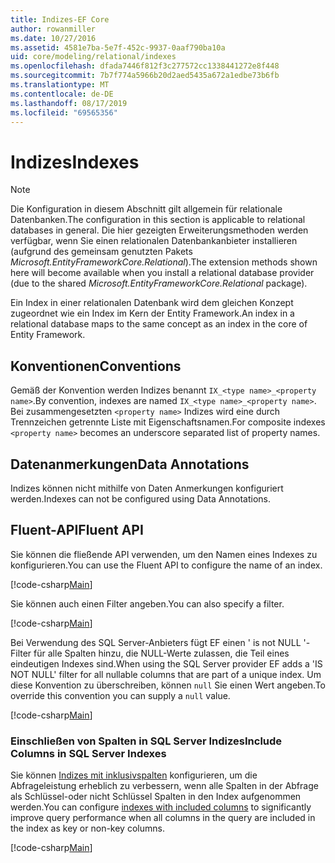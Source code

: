 ```yaml
---
title: Indizes-EF Core
author: rowanmiller
ms.date: 10/27/2016
ms.assetid: 4581e7ba-5e7f-452c-9937-0aaf790ba10a
uid: core/modeling/relational/indexes
ms.openlocfilehash: dfada7446f812f3c277572cc1338441272e8f448
ms.sourcegitcommit: 7b7f774a5966b20d2aed5435a672a1edbe73b6fb
ms.translationtype: MT
ms.contentlocale: de-DE
ms.lasthandoff: 08/17/2019
ms.locfileid: "69565356"
---
```

# <a name="indexes"></a><span data-ttu-id="7630f-102">Indizes</span><span class="sxs-lookup"><span data-stu-id="7630f-102">Indexes</span></span>

> [!NOTE]  
> <span data-ttu-id="7630f-103">Die Konfiguration in diesem Abschnitt gilt allgemein für relationale Datenbanken.</span><span class="sxs-lookup"><span data-stu-id="7630f-103">The configuration in this section is applicable to relational databases in general.</span></span> <span data-ttu-id="7630f-104">Die hier gezeigten Erweiterungsmethoden werden verfügbar, wenn Sie einen relationalen Datenbankanbieter installieren (aufgrund des gemeinsam genutzten Pakets *Microsoft.EntityFrameworkCore.Relational*).</span><span class="sxs-lookup"><span data-stu-id="7630f-104">The extension methods shown here will become available when you install a relational database provider (due to the shared *Microsoft.EntityFrameworkCore.Relational* package).</span></span>

<span data-ttu-id="7630f-105">Ein Index in einer relationalen Datenbank wird dem gleichen Konzept zugeordnet wie ein Index im Kern der Entity Framework.</span><span class="sxs-lookup"><span data-stu-id="7630f-105">An index in a relational database maps to the same concept as an index in the core of Entity Framework.</span></span>

## <a name="conventions"></a><span data-ttu-id="7630f-106">Konventionen</span><span class="sxs-lookup"><span data-stu-id="7630f-106">Conventions</span></span>

<span data-ttu-id="7630f-107">Gemäß der Konvention werden Indizes benannt `IX_<type name>_<property name>`.</span><span class="sxs-lookup"><span data-stu-id="7630f-107">By convention, indexes are named `IX_<type name>_<property name>`.</span></span> <span data-ttu-id="7630f-108">Bei zusammengesetzten `<property name>` Indizes wird eine durch Trennzeichen getrennte Liste mit Eigenschaftsnamen.</span><span class="sxs-lookup"><span data-stu-id="7630f-108">For composite indexes `<property name>` becomes an underscore separated list of property names.</span></span>

## <a name="data-annotations"></a><span data-ttu-id="7630f-109">Datenanmerkungen</span><span class="sxs-lookup"><span data-stu-id="7630f-109">Data Annotations</span></span>

<span data-ttu-id="7630f-110">Indizes können nicht mithilfe von Daten Anmerkungen konfiguriert werden.</span><span class="sxs-lookup"><span data-stu-id="7630f-110">Indexes can not be configured using Data Annotations.</span></span>

## <a name="fluent-api"></a><span data-ttu-id="7630f-111">Fluent-API</span><span class="sxs-lookup"><span data-stu-id="7630f-111">Fluent API</span></span>

<span data-ttu-id="7630f-112">Sie können die fließende API verwenden, um den Namen eines Indexes zu konfigurieren.</span><span class="sxs-lookup"><span data-stu-id="7630f-112">You can use the Fluent API to configure the name of an index.</span></span>

[!code-csharp[Main](../../../../samples/core/Modeling/FluentAPI/Samples/Relational/IndexName.cs?name=Model&highlight=9)]

<span data-ttu-id="7630f-113">Sie können auch einen Filter angeben.</span><span class="sxs-lookup"><span data-stu-id="7630f-113">You can also specify a filter.</span></span>

[!code-csharp[Main](../../../../samples/core/Modeling/FluentAPI/Samples/Relational/IndexFilter.cs?name=Model&highlight=9)]

<span data-ttu-id="7630f-114">Bei Verwendung des SQL Server-Anbieters fügt EF einen ' is not NULL '-Filter für alle Spalten hinzu, die NULL-Werte zulassen, die Teil eines eindeutigen Indexes sind.</span><span class="sxs-lookup"><span data-stu-id="7630f-114">When using the SQL Server provider EF adds a 'IS NOT NULL' filter for all nullable columns that are part of a unique index.</span></span> <span data-ttu-id="7630f-115">Um diese Konvention zu überschreiben, können `null` Sie einen Wert angeben.</span><span class="sxs-lookup"><span data-stu-id="7630f-115">To override this convention you can supply a `null` value.</span></span>

[!code-csharp[Main](../../../../samples/core/Modeling/FluentAPI/Samples/Relational/IndexNoFilter.cs?name=Model&highlight=10)]

### <a name="include-columns-in-sql-server-indexes"></a><span data-ttu-id="7630f-116">Einschließen von Spalten in SQL Server Indizes</span><span class="sxs-lookup"><span data-stu-id="7630f-116">Include Columns in SQL Server Indexes</span></span>

<span data-ttu-id="7630f-117">Sie können [Indizes mit inklusivspalten](https://docs.microsoft.com/sql/relational-databases/indexes/create-indexes-with-included-columns) konfigurieren, um die Abfrageleistung erheblich zu verbessern, wenn alle Spalten in der Abfrage als Schlüssel-oder nicht Schlüssel Spalten in den Index aufgenommen werden.</span><span class="sxs-lookup"><span data-stu-id="7630f-117">You can configure [indexes with included columns](https://docs.microsoft.com/sql/relational-databases/indexes/create-indexes-with-included-columns) to significantly improve query performance when all columns in the query are included in the index as key or non-key columns.</span></span>

[!code-csharp[Main](../../../../samples/core/Modeling/FluentAPI/Samples/Relational/ForSqlServerHasIndex.cs?name=Model)]

